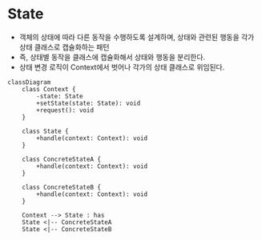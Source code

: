# State

- 객체의 상태에 따라 다른 동작을 수행하도록 설계하며, 상태와 관련된 행동을 각가 상태 클래스로 캡슐화하는 패턴
- 즉, 상태별 동작을 클래스에 캡슐화해서 상태와 행동을 분리한다.
- 상태 변경 로직이 Context에서 벗어나 각가의 상태 클래스로 위임된다.

```mermaid
classDiagram
    class Context {
        -state: State
        +setState(state: State): void
        +request(): void
    }

    class State {
        +handle(context: Context): void
    }

    class ConcreteStateA {
        +handle(context: Context): void
    }

    class ConcreteStateB {
        +handle(context: Context): void
    }

    Context --> State : has
    State <|-- ConcreteStateA
    State <|-- ConcreteStateB

```